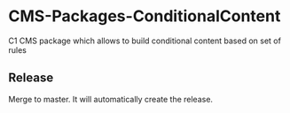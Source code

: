 # CMS-Packages-ConditionalContent
C1 CMS package which allows to build conditional content based on set of rules
## Release
Merge to master. It will automatically create the release.
